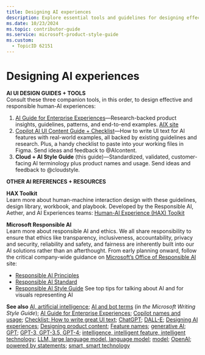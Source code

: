 ```yaml
---
title: Designing AI experiences
description: Explore essential tools and guidelines for designing effective and responsible AI experiences. Learn about AI UI design, human-machine interaction, and responsible AI principles.
ms.date: 10/23/2024
ms.topic: contributor-guide
ms.service: microsoft-product-style-guide
ms.custom:
  - TopicID 62151
---
```



# Designing AI experiences

**AI UI DESIGN GUIDES + TOOLS**  
Consult these three companion tools, in this order, to design effective and responsible human-AI experiences:

1. [AI Guide for Enterprise Experiences](https://www.figma.com/file/oJhBp2LyCJQL06STI9GbF9/Durable-Research-Insights)—Research-backed product insights, guidelines, patterns, and end-to-end examples. [AIX site](https://microsoft.sharepoint.com/teams/BAGAIX)  
2. [Copilot AI UI Content Guide + Checklist](https://www.figma.com/file/XOGjsLbCJpG3FfXmDFrnI1/Temporary-Data-Cloud-Copilot-UI-Kit-(WIP)?type=design&node-id=305-246996&t=pnIyTYCRexcDEdtW-0)—How to write UI text for AI features with real-world examples, all backed by existing guidelines and research. Plus, a handy checklist to paste into your working files in Figma. Send ideas and feedback to @AIcontent.
3. **Cloud + AI Style Guide** (this guide)—Standardized, validated, customer-facing AI terminology plus product names and usage. Send ideas and feedback to @cloudstyle.

**OTHER AI REFERENCES + RESOURCES**

**HAX Toolkit**  
Learn more about human-machine interaction design with these guidelines, design library, workbook, and playbook. Developed by the Responsible AI, Aether, and AI Experiences teams: [Human-AI Experience (HAX) Toolkit](https://www.microsoft.com/haxtoolkit/)

**Microsoft Responsible AI**  
Learn more about responsible AI and ethics. We all share responsibility to ensure that ethics like transparency, inclusiveness, accountability, privacy and security, reliability and safety, and fairness are inherently built into our AI solutions rather than an afterthought. From early planning onward, follow the critical company-wide guidance on [Microsoft’s Office of Responsible AI](https://microsoft.sharepoint.com/sites/ResponsibleAI/SitePages/Responsible-AI-Standard-(Version-2).aspx) site:

- [Responsible AI Principles](https://microsoft.sharepoint.com/sites/ResponsibleAI/SitePages/Principles.aspx)
- [Responsible AI Standard](https://microsoft.sharepoint.com/sites/knowledgecenter/SitePages/Responsible-AI-Standard.aspx/)
- [Responsible AI Style Guide](https://aka.ms/raistyleguide) See top tips for talking about AI and for visuals representing AI

**See also** [AI, artificial intelligence](~\a_z_names_terms\a\ai-artificial-intelligence.md); [AI and bot terms](/style-guide/a-z-word-list-term-collections/term-collections/ai-bot-terms) (in *the Microsoft Writing Style Guide*); [AI Guide for Enterprise Experiences](https://nam06.safelinks.protection.outlook.com/?url=https%3A%2F%2Fwww.figma.com%2Ffile%2FoJhBp2LyCJQL06STI9GbF9%2FDurable-Research-Insights&data=05%7C01%7Ckylieh%40microsoft.com%7C14188d7fa0184ee18dbe08db16cbe2e6%7C72f988bf86f141af91ab2d7cd011db47%7C1%7C0%7C638128837165592215%7CUnknown%7CTWFpbGZsb3d8eyJWIjoiMC4wLjAwMDAiLCJQIjoiV2luMzIiLCJBTiI6Ik1haWwiLCJXVCI6Mn0%3D%7C3000%7C%7C%7C&sdata=rO%2FtSOwov8b2maf3mzlMvxpPMNJuZ%2BFIIMKnHh0cU9Y%3D&reserved=0); [Copilot names and usage](~\a_z_names_terms\c\copilot-copilot-names.md); [Checklist: How to write great UI text](~\ux-content-design-essentials\checklist-how-to-write-great-ui-text.md); [ChatGPT](~\a_z_names_terms\c\chatgpt-chatgpt-plus.md); [DALL-E](~\a_z_names_terms\d\dall-e.md); [Designing AI experiences](~\ux-content-design-essentials\designing-ai-experiences.md); [Designing product content](~\ux-content-design-essentials\designing-product-content.md); [Feature names](~\capitalization-standards\feature-names.md); [generative AI](~\a_z_names_terms\g\generative-ai.md); [GPT](~\a_z_names_terms\g\gpt-gpt-models.md); [GPT-3, GPT-3.5, GPT-4](~\a_z_names_terms\g\gpt-3-gpt-35-gpt-4.md); [intelligence, intelligent feature, intelligent technology](~\a_z_names_terms\i\intelligence-intelligent.md); [LLM, large language model, language model](~\a_z_names_terms\l\language-model-large-language-model-llm.md); [model](~\a_z_names_terms\m\generative-models-model.md); [OpenAI](~\a_z_names_terms\o\openai.md); [powered by statements](~\a_z_names_terms\p\powered-by-statements.md); [smart, smart technology](~\a_z_names_terms\s\smart-smart-technology.md)

